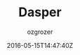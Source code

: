 ---
title: "Dasper"
github: https://github.com/ozgrozer/dasper
demo: https://ozgrozer.github.io/dasper/
author: ozgrozer
draft: true
ssg:
  - Jekyll
cms:
  - No Cms
date: 2016-05-15T14:47:40Z
github_branch: master
---